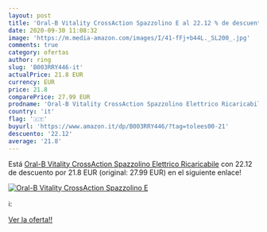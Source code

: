 ```yaml
---
layout: post
title: 'Oral-B Vitality CrossAction Spazzolino E al 22.12 % de descuento'
date: 2020-09-30 11:08:32
image: 'https://m.media-amazon.com/images/I/41-fFj+b44L._SL200_.jpg'
comments: true
category: ofertas
author: ring
slug: 'B003RRY446-it'
actualPrice: 21.8 EUR
currency: EUR
price: 21.8
comparePrice: 27.99 EUR
prodname: 'Oral-B Vitality CrossAction Spazzolino Elettrico Ricaricabile'
country: 'it'
flag: '🇮🇹'
buyurl: 'https://www.amazon.it/dp/B003RRY446/?tag=tolees00-21'
descuento: '22.12'
average: '21.8'
---
```


Está [Oral-B Vitality CrossAction Spazzolino Elettrico Ricaricabile](https://www.amazon.it/dp/B003RRY446/?tag=tolees00-21) con 22.12 de descuento por 21.8 EUR (original: 27.99 EUR) en el siguiente enlace!

[![Oral-B Vitality CrossAction Spazzolino E](https://m.media-amazon.com/images/I/41-fFj+b44L._SL200_.jpg)](https://www.amazon.it/dp/B003RRY446/?tag=tolees00-21)

ℹ️:


[Ver la oferta!!](https://www.amazon.it/dp/B003RRY446/?tag=tolees00-21)
